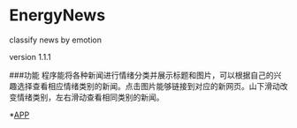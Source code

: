 # EnergyNews
classify news by emotion

version 1.1.1

###功能
程序能将各种新闻进行情绪分类并展示标题和图片，可以根据自己的兴趣选择查看相应情绪类别的新闻。点击图片能够链接到对应的新网页。山下滑动改变情绪类别，左右滑动查看相同类别的新闻。

*[APP](http://www.wandoujia.com/apps/com.energynews.app)
